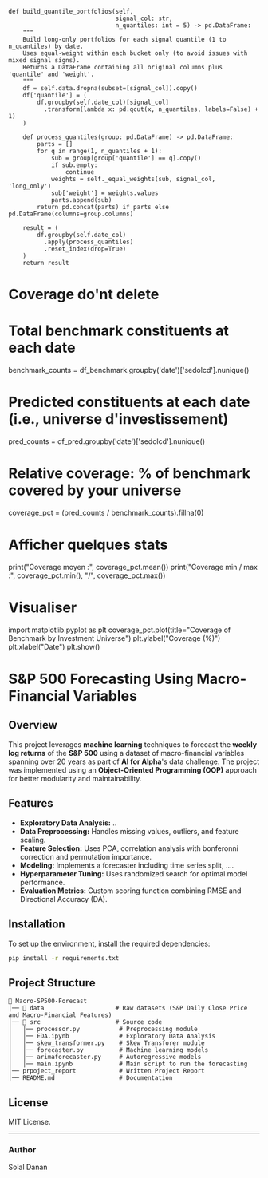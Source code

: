     def build_quantile_portfolios(self,
                                  signal_col: str,
                                  n_quantiles: int = 5) -> pd.DataFrame:
        """
        Build long-only portfolios for each signal quantile (1 to n_quantiles) by date.
        Uses equal-weight within each bucket only (to avoid issues with mixed signal signs).
        Returns a DataFrame containing all original columns plus 'quantile' and 'weight'.
        """
        df = self.data.dropna(subset=[signal_col]).copy()
        df['quantile'] = (
            df.groupby(self.date_col)[signal_col]
              .transform(lambda x: pd.qcut(x, n_quantiles, labels=False) + 1)
        )

        def process_quantiles(group: pd.DataFrame) -> pd.DataFrame:
            parts = []
            for q in range(1, n_quantiles + 1):
                sub = group[group['quantile'] == q].copy()
                if sub.empty:
                    continue
                weights = self._equal_weights(sub, signal_col, 'long_only')
                sub['weight'] = weights.values
                parts.append(sub)
            return pd.concat(parts) if parts else pd.DataFrame(columns=group.columns)

        result = (
            df.groupby(self.date_col)
              .apply(process_quantiles)
              .reset_index(drop=True)
        )
        return result




# Coverage do'nt delete


# Total benchmark constituents at each date
benchmark_counts = df_benchmark.groupby('date')['sedolcd'].nunique()

# Predicted constituents at each date (i.e., universe d'investissement)
pred_counts = df_pred.groupby('date')['sedolcd'].nunique()

# Relative coverage: % of benchmark covered by your universe
coverage_pct = (pred_counts / benchmark_counts).fillna(0)

# Afficher quelques stats
print("Coverage moyen :", coverage_pct.mean())
print("Coverage min / max :", coverage_pct.min(), "/", coverage_pct.max())

# Visualiser
import matplotlib.pyplot as plt
coverage_pct.plot(title="Coverage of Benchmark by Investment Universe")
plt.ylabel("Coverage (%)")
plt.xlabel("Date")
plt.show()




# S&P 500 Forecasting Using Macro-Financial Variables

## Overview
This project leverages **machine learning** techniques to forecast the **weekly log returns** of the **S&P 500** using a dataset of macro-financial variables spanning over 20 years as part of **AI for Alpha**'s data challenge. The project was implemented using an **Object-Oriented Programming (OOP)** approach for better modularity and maintainability.

## Features
- **Exploratory Data Analysis:** ..
- **Data Preprocessing:** Handles missing values, outliers, and feature scaling.
- **Feature Selection:** Uses PCA, correlation analysis with bonferonni correction and permutation importance.
- **Modeling:** Implements a forecaster including time series split, ....
- **Hyperparameter Tuning:** Uses randomized search for optimal model performance.
- **Evaluation Metrics:** Custom scoring function combining RMSE and Directional Accuracy (DA).

## Installation
To set up the environment, install the required dependencies:

```bash
pip install -r requirements.txt
```

## Project Structure
```plaintext
📂 Macro-SP500-Forecast
│── 📂 data                    # Raw datasets (S&P Daily Close Price and Macro-Financial Features)
│── 📂 src                     # Source code
│   │── processor.py           # Preprocessing module
│   │── EDA.ipynb              # Exploratory Data Analysis
│   │── skew_transformer.py    # Skew Transforer module
│   │── forecaster.py          # Machine learning models
│   │── arimaforecaster.py     # Autoregressive models
│   │── main.ipynb             # Main script to run the forecasting
│── prpoject_report            # Written Project Report
│── README.md                  # Documentation
```

## License
MIT License.

---
### Author
Solal Danan

